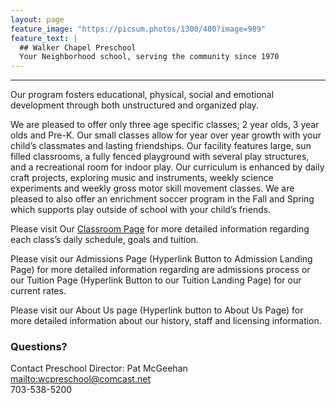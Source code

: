 ```yaml
---
layout: page
feature_image: "https://picsum.photos/1300/400?image=989"
feature_text: |
  ## Walker Chapel Preschool
  Your Neighborhood school, serving the community since 1970
---
```


---

Our program fosters educational, physical, social and emotional development through both unstructured and organized play.

We are pleased to offer only three age specific classes; 2 year olds, 3 year olds and Pre-K.  Our small classes allow for year over year growth with your child’s classmates and lasting friendships.  Our facility features large, sun filled classrooms, a fully fenced playground with several play structures, and a recreational room for indoor play.  Our curriculum is enhanced by daily craft projects, exploring music and instruments, weekly science experiments and weekly gross motor skill movement classes.  We are pleased to also offer an enrichment soccer program in the Fall and Spring which supports play outside of school with your child’s friends.  

Please visit Our [Classroom Page](/classroom.html) for more detailed information regarding each class’s daily schedule, goals and tuition.

Please visit our Admissions Page (Hyperlink Button to Admission Landing Page) for more detailed information regarding are admissions process or our Tuition Page (Hyperlink Button to our Tuition Landing Page) for our current rates.  

Please visit our About Us page (Hyperlink button to About Us Page) for more detailed information about our history, staff and licensing information.  

### Questions?

Contact Preschool Director: Pat McGeehan  
<mailto:wcpreschool@comcast.net>  
703-538-5200
